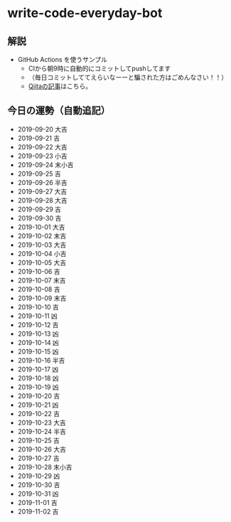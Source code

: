 # write-code-everyday-bot

## 解説

- GitHub Actions を使うサンプル
  - CIから朝9時に自動的にコミットしてpushしてます
  - （毎日コミットしててえらいなーーと騙された方はごめんなさい！！）
  - [Qiitaの記事](https://qiita.com/ykhirao/items/65fee829ee0478187027)はこちら。

## 今日の運勢（自動追記）

- 2019-09-20 大吉
- 2019-09-21 吉
- 2019-09-22 大吉
- 2019-09-23 小吉
- 2019-09-24 末小吉
- 2019-09-25 吉
- 2019-09-26 半吉
- 2019-09-27 大吉
- 2019-09-28 大吉
- 2019-09-29 吉
- 2019-09-30 吉
- 2019-10-01 大吉
- 2019-10-02 末吉
- 2019-10-03 大吉
- 2019-10-04 小吉
- 2019-10-05 大吉
- 2019-10-06 吉
- 2019-10-07 末吉
- 2019-10-08 吉
- 2019-10-09 末吉
- 2019-10-10 吉
- 2019-10-11 凶
- 2019-10-12 吉
- 2019-10-13 凶
- 2019-10-14 凶
- 2019-10-15 凶
- 2019-10-16 半吉
- 2019-10-17 凶
- 2019-10-18 凶
- 2019-10-19 凶
- 2019-10-20 吉
- 2019-10-21 凶
- 2019-10-22 吉
- 2019-10-23 大吉
- 2019-10-24 半吉
- 2019-10-25 吉
- 2019-10-26 大吉
- 2019-10-27 吉
- 2019-10-28 末小吉
- 2019-10-29 凶
- 2019-10-30 吉
- 2019-10-31 凶
- 2019-11-01 吉
- 2019-11-02 吉
